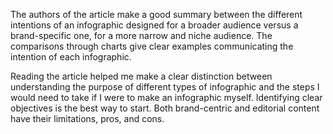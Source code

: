 The authors of the article make a good summary between the different intentions of an infographic designed for a broader audience versus a brand-specific one, for a more narrow and niche audience. The comparisons through charts give clear examples communicating the intention of each infographic.

Reading the article helped me make a clear distinction between understanding the purpose of different types of infographic and the steps I would need to take if I were to make an infographic myself. Identifying clear objectives is the best way to start. Both brand-centric and editorial content have their limitations, pros, and cons. 
